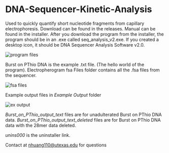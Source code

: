
# DNA-Sequencer-Kinetic-Analysis
Used to quickly quantify short nucleotide fragments from capillary electrophoresis. Download can be found in the releases. Manual can be found in the installer.
After you download the program from the installer, the program should be in an .exe called seq_analysis_v2.exe.
If you created a desktop icon, it should be DNA Sequencer Analysis Software v2.0.

![program files](https://user-images.githubusercontent.com/29495707/114663417-e7687000-9cbf-11eb-9fea-f9bfd693987e.png)

Burst on PThio DNA is the example .txt file. (The hello world of the program).
Electropherogram fsa Files folder contains all the .fsa files from the sequencer.

![fsa files](https://user-images.githubusercontent.com/29495707/114663603-357d7380-9cc0-11eb-949c-237b5389d72b.png)

Example output files in *Example Output* folder

![ex output](https://user-images.githubusercontent.com/29495707/114663751-69589900-9cc0-11eb-901a-61ffc21639e0.png)

*Burst_on_PThio_output_text* files are for unadulterated Burst on PThio DNA data.
*Burst_on_PThio_output_text_deleted* files are for Burst on PThio DNA data with the 28mer data deleted.

*unins000* is the uninstaller link.

Contact at nhuang110@utexas.edu for questions
